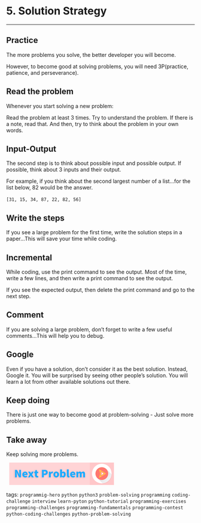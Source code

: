 
# 5. Solution Strategy

---

## Practice
The more problems you solve, the better developer you will become.

However, to become good at solving problems, you will need 3P(practice, patience, and perseverance).

## Read the problem
Whenever you start solving a new problem: 

Read the problem at least 3 times. Try to understand the problem. If there is a note, read that. And then, try to think about the problem in your own words. 

## Input-Output
The second step is to think about possible input and possible output. If possible, think about 3 inputs and their output. 

For example, if you think about the second largest number of a list...for the list below, 82 would be the answer.

`[31, 15, 34, 87, 22, 82, 56]`

## Write the steps
If you see a large problem for the first time, write the solution steps in a paper...This will save your time while coding. 

## Incremental
While coding, use the print command to see the output. Most of the time, write a few lines, and then write a print command to see the output. 

If you see the expected output, then delete the print command and go to the next step. 

## Comment
If you are solving a large problem, don’t forget to write a few useful comments...This will help you to debug.

## Google
Even if you have a solution, don’t consider it as the best solution. Instead, Google it. You will be surprised by seeing other people’s solution. You will learn a lot from other available solutions out there. 

## Keep doing
There is just one way to become good at problem-solving - Just solve more problems. 

## Take away
Keep solving more problems. 

&nbsp;
[![Next Page](assets/next-button.png)](Computations/Simple-Interest.md)
&nbsp;

tags:  `programmig-hero`  `python`  `python3`  `problem-solving`  `programming`  `coding-challenge`  `interview`  `learn-pyton`  `python-tutorial`  `programming-exercises`  `programming-challenges`  `programming-fundamentals`  `programming-contest`  `python-coding-challenges`  `python-problem-solving`